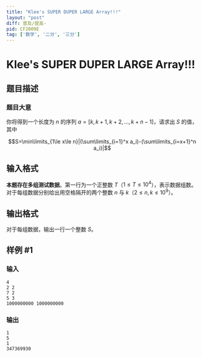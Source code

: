 ```yaml
---
title: "Klee's SUPER DUPER LARGE Array!!!"
layout: "post"
diff: 普及/提高-
pid: CF2009E
tag: ['数学', '二分', '三分']
---
```


# Klee's SUPER DUPER LARGE Array!!!

## 题目描述

### 题目大意

你将得到一个长度为 $n$ 的序列 $a=[k,k+1,k+2,\dots, k+n-1]$，请求出 $S$ 的值，其中

$$S=\min\limits_{1\le x\le n}|(\sum\limits_{i=1}^x a_i)-(\sum\limits_{i=x+1}^n a_i)|$$

## 输入格式

**本题存在多组测试数据**。第一行为一个正整数 $T$（$1\le T\le 10^4$），表示数据组数。对于每组数据分别给出用空格隔开的两个整数 $n$ 与 $k$（$2\le n,k\le 10^9$）。

## 输出格式

对于每组数据，输出一行一个整数 $S$。

## 样例 #1

### 输入

```
4
2 2
7 2
5 3
1000000000 1000000000
```

### 输出

```
1
5
1
347369930
```

